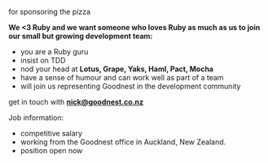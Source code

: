 <section>
<section class="goodnest">
  <span class="goodnest__svg"></span>

  for sponsoring the pizza

  **We <3 Ruby and we want someone who loves Ruby as much as us to join our small but growing development team:**
</section>
<section class="goodnest">

  - you are a Ruby guru
  - insist on TDD
  - nod your head at **Lotus, Grape, Yaks, Haml, Pact, Mocha**
  - have a sense of humour and can work well as part of a team
  - will join us representing Goodnest in the development community

  get in touch with **nick@goodnest.co.nz**

</section>
<section class="goodnest">
  Job information:

  - competitive salary
  - working from the Goodnest office in Auckland, New Zealand.
  - position open now

</section>
</section>
